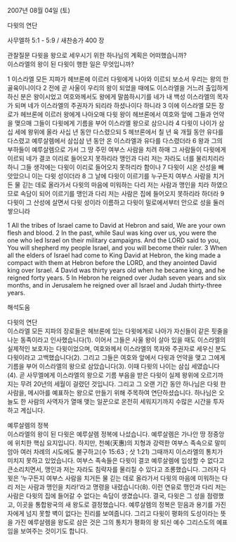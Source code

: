 2007년 08월 04일 (토)

다윗의 연단



사무엘하 5:1 - 5:9 / 새찬송가 400 장


관찰질문
다윗을 왕으로 세우시기 위한 하나님의 계획은 어떠했습니까?  
이스라엘의 왕이 된 다윗이 행한 일은 무엇입니까? 

1 이스라엘 모든 지파가 헤브론에 이르러 다윗에게 나아와 이르되 보소서 우리는 왕의 한 골육이니이다 2 전에 곧 사울이 우리의 왕이 되었을 때에도 이스라엘을 거느려 출입하게 하신 분은 왕이시었고 여호와께서도 왕에게 말씀하시기를 네가 내 백성 이스라엘의 목자가 되며 네가 이스라엘의 주권자가 되리라 하셨나이다 하니라 3 이에 이스라엘 모든 장로가 헤브론에 이르러 왕에게 나아오매 다윗 왕이 헤브론에서 여호와 앞에 그들과 언약을 맺으매 그들이 다윗에게 기름을 부어 이스라엘 왕으로 삼으니라 4 다윗이 나이가 삼십 세에 왕위에 올라 사십 년 동안 다스렸으되 5 헤브론에서 칠 년 육 개월 동안 유다를 다스렸고 예루살렘에서 삼십삼 년 동안 온 이스라엘과 유다를 다스렸더라 6 왕과 그의 부하들이 예루살렘으로 가서 그 땅 주민 여부스 사람을 치려 하매 그 사람들이 다윗에게 이르되 네가 결코 이리로 들어오지 못하리라 맹인과 다리 저는 자라도 너를 물리치리라 하니 그들 생각에는 다윗이 이리로 들어오지 못하리라 함이나 7 다윗이 시온 산성을 빼앗았으니 이는 다윗 성이더라 8 그 날에 다윗이 이르기를 누구든지 여부스 사람을 치거든 물 긷는 데로 올라가서 다윗의 마음에 미워하는 다리 저는 사람과 맹인을 치라 하였으므로 속담이 되어 이르기를 맹인과 다리 저는 사람은 집에 들어오지 못하리라 하더라 9 다윗이 그 산성에 살면서 다윗 성이라 이름하고 다윗이 밀로에서부터 안으로 성을 둘러 쌓으니라  

1 All the tribes of Israel came to David at Hebron and said, We are your own flesh and blood. 2 In the past, while Saul was king over us, you were the one who led Israel on their military campaigns. And the LORD said to you, You will shepherd my people Israel, and you will become their ruler. 3 When all the elders of Israel had come to King David at Hebron, the king made a compact with them at Hebron before the LORD, and they anointed David king over Israel. 4 David was thirty years old when he became king, and he reigned forty years. 5 In Hebron he reigned over Judah seven years and six months, and in Jerusalem he reigned over all Israel and Judah thirty-three years.

해석도움





다윗의 연단  
이스라엘 모든 지파의 장로들은 헤브론에 있는 다윗에게로 나아가 자신들이 같은 핏줄을 나눈 동족이라고 인사했습니다(1). 이어서 그들은 사울 왕이 살아 있을 때도 이스라엘의 실제적인 보호자는 다윗이었으며, 여호와께서 이스라엘의 목자와 주권자로 세우신 분도 다윗이라고 고백했습니다(2). 그리고 그들은 여호와 앞에서 다윗과 언약을 맺고 그에게 기름을 부어 이스라엘의 왕으로 삼았습니다(3). 이때 다윗의 나이는 삼십 세였습니다(4). 곧 사무엘에게 이스라엘의 왕으로 기름 부음을 받은 다윗이 실제 왕위에 오르기까지는 무려 20년의 세월이 걸렸던 것입니다. 그리고 그 오랜 기간 동안 하나님은 다윗 한 사람을, 메시아를 예표하는 왕으로 만들기 위해 주목하여 연단하셨습니다. 하나님은 오늘도 한 사람의 사역자가 열매 맺는 일꾼으로 온전히 세워지기까지 수많은 시간을 투자하고 계십니다. 

예루살렘의 정복  
이스라엘의 왕이 된 다윗은 예루살렘 정복에 나섰습니다. 예루살렘은 가나안 땅 정중앙에 위치한 핵심 요지입니다. 하지만, 천혜(天惠)의 지형과 강력한 여부스 족속으로 말미암아 여러 차례의 시도에도 불구하고(수 15:63 ; 삿 1:21) 그때까지 이스라엘의 통치가 미치지 못하고 있었습니다. 여부스 족속들은 다윗이 결코 예루살렘에 입성할 수 없다고 큰소리치면서, 맹인과 저는 자라도 침략자를 물리칠 수 있다고 조롱했습니다. 그러자 다윗은 ‘누구든지 여부스 사람을 치거든 물 긷는 데로 올라가서 다윗의 마음에 미워하는 다리 저는 사람과 맹인을 치라!’라고 명령을 내렸습니다(8). 이런 연유로 맹인과 다리 저는 사람은 다윗의 집에 들어갈 수 없다는 속담이 생겼습니다. 결국, 다윗은 그 성을 점령했고, 이곳을 통합왕국의 새 왕도로 결정했습니다. 예루살렘의 정복은 믿음과 용기를 가진 자에게 넘지 못할 벽이 없다는 진리를 보여줍니다. 그리고 다윗이 평화의 도성이라는 뜻을 가진 예루살렘을 왕도로 삼은 것은 그의 통치가 평화의 왕 되신 예수 그리스도의 예표임을 보여주는 것이기도 합니다.